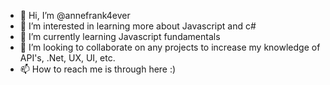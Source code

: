 - 👋 Hi, I’m @annefrank4ever
- 👀 I’m interested in learning more about Javascript and c#
- 🌱 I’m currently learning Javascript fundamentals
- 💞️ I’m looking to collaborate on any projects to increase my knowledge of API's, .Net, UX, UI, etc.
- 📫 How to reach me is through here :) 

<!---
annefrank4ever/annefrank4ever is a ✨ special ✨ repository because its `README.md` (this file) appears on your GitHub profile.
You can click the Preview link to take a look at your changes.
--->
